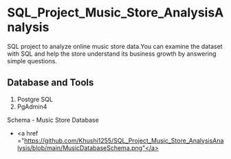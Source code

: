 # SQL_Project_Music_Store_AnalysisAnalysis
SQL project to analyze online music store data.You can examine the dataset with SQL and help the store understand its business growth by answering simple questions.

##  Database and Tools
1. Postgre SQL
2. PgAdmin4

Schema - Music Store Database
- <a href ="https://github.com/Khushi1255/SQL_Project_Music_Store_AnalysisAnalysis/blob/main/MusicDatabaseSchema.png"</a>

